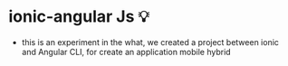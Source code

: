 # ionic-angular Js 💡

 - this is an experiment in the what, we created a project between ionic and Angular CLI, for create an application mobile hybrid

